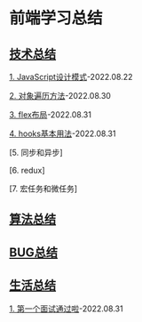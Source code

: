 # 前端学习总结
## [技术总结](./technology/index.md)

[1. JavaScript设计模式](./technology/%E8%AE%BE%E8%AE%A1%E6%A8%A1%E5%BC%8F.md)-2022.08.22

[2. 对象遍历方法](./technology/%E5%AF%B9%E8%B1%A1%E9%81%8D%E5%8E%86%E6%96%B9%E6%B3%95.md)-2022.08.30

[3. flex布局](./technology/flex%E5%B8%83%E5%B1%80.md)-2022.08.31

[4. hooks基本用法](./technology/hooks%E5%9F%BA%E6%9C%AC%E7%94%A8%E6%B3%95.md)-2022.08.31

[5. 同步和异步]

[6. redux]

[7. 宏任务和微任务]

## [算法总结](./arithmetic/index.md)

## [BUG总结](./bug/index.md)

## [生活总结](./live/index.md)

[1. 第一个面试通过啦](./live/%E7%AC%AC%E4%B8%80%E4%B8%AA%E9%9D%A2%E8%AF%95%E9%80%9A%E8%BF%87%E5%95%A6.md)-2022.08.31

